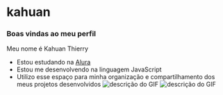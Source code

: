 # kahuan
### Boas vindas ao meu perfil

Meu nome é Kahuan Thierry

- Estou estudando na [Alura](https://www.alura.com.br)
- Estou me desenvolvendo na linguagem JavaScript
- Utilizo esse espaço para minha organização e compartilhamento dos meus projetos desenvolvidos
![descrição do GIF](https://media1.tenor.com/m/mKS9I809XUEAAAAC/monkey.gif)  ![descrição do GIF]( https://media1.tenor.com/m/02Y-brCpgxQAAAAd/monkey-monkey-omg.gif)
